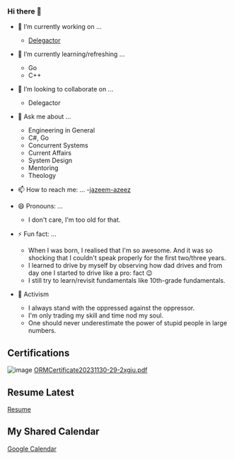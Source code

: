 ### Hi there 👋

- 🔭 I’m currently working on ...
  -   [Delegactor](https://github.com/jazeem-azeez/Delegactor)

- 🌱 I’m currently learning/refreshing ...
  - Go
  - C++

- 👯 I’m looking to collaborate on ...
  - Delegactor
    
- 💬 Ask me about ...
  - Engineering in General
  - C#, Go
  - Concurrent Systems
  - Current Affairs
  - System Design
  - Mentoring
  - Theology

- 📫 How to reach me: ...
  -[jazeem-azeez](https://www.linkedin.com/in/jazeem-azeez/)

- 😄 Pronouns: ...
  - I don't care, I'm too old for that.

- ⚡ Fun fact: ...
  - When I was born, I realised that I'm so awesome. And it was so shocking that I couldn't speak properly for the first two/three years.
  - I learned to drive by myself by observing how dad drives and from day one I started to drive like a pro: fact 😉
  - I still try to learn/revisit fundamentals like 10th-grade fundamentals.
- 🦾 Activism
  - I always stand with the oppressed against the oppressor.
  - I'm only trading my skill and time nod my soul.
  - One should never underestimate the power of stupid people in large numbers.

## Certifications

![image](https://github.com/jazeem-azeez/jazeem-azeez/assets/8478849/ddffda9a-8d99-4bb1-8c7f-695d332a0819)
[ORMCertificate20231130-29-2xgju.pdf](https://github.com/jazeem-azeez/jazeem-azeez/files/13518810/ORMCertificate20231130-29-2xgju.pdf)

## Resume Latest 

[Resume](./Resume.md)

## My Shared Calendar

[Google Calendar](https://calendar.google.com/calendar/u/0?cid=NGQxOGFjMjE2OWFlYmNmYTM4ZDU3NGVlNTI3Y2E2MGMzMDhjNDRmNDdjYWYyYTE0M2U2MmIwYThiMzkzODI5N0Bncm91cC5jYWxlbmRhci5nb29nbGUuY29t)

